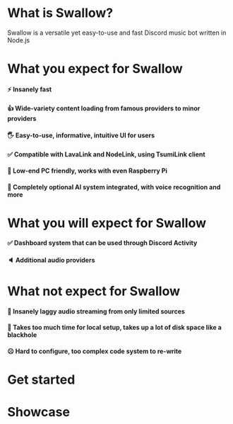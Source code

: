 # What is Swallow?
Swallow is a versatile yet easy-to-use and fast Discord music bot written in Node.js

# What you expect for Swallow
#### ⚡ Insanely fast

#### 👍 Wide-variety content loading from famous providers to minor providers

#### 🖐️ Easy-to-use, informative, intuitive UI for users

#### ✅ Compatible with LavaLink and NodeLink, using TsumiLink client

#### 🤤 Low-end PC friendly, works with even Raspberry Pi

#### 🧠 Completely optional AI system integrated, with voice recognition and more

# What you will expect for Swallow
#### ✅ Dashboard system that can be used through Discord Activity

#### 🔈 Additional audio providers

# What not expect for Swallow
#### 🤮 Insanely laggy audio streaming from only limited sources

#### 🫠 Takes too much time for local setup, takes up a lot of disk space like a blackhole

#### ☹ Hard to configure, too complex code system to re-write

# Get started

# Showcase
